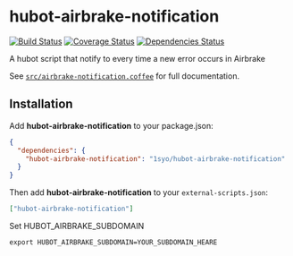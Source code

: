 # hubot-airbrake-notification
[![Build Status](https://travis-ci.org/1syo/hubot-airbrake-notification.svg?branch=master)](https://travis-ci.org/1syo/hubot-airbrake-notification)
[![Coverage Status](https://coveralls.io/repos/1syo/hubot-airbrake-notification/badge.png)](https://coveralls.io/r/1syo/hubot-airbrake-notification)
[![Dependencies Status](https://david-dm.org/1syo/hubot-airbrake-notification.png)](https://david-dm.org/1syo/hubot-airbrake-notification)

A hubot script that notify to every time a new error occurs in Airbrake

See [`src/airbrake-notification.coffee`](src/airbrake-notification.coffee) for full documentation.

## Installation

Add **hubot-airbrake-notification** to your package.json:

```json
{
  "dependencies": {
    "hubot-airbrake-notification": "1syo/hubot-airbrake-notification"
  }
}
```

Then add **hubot-airbrake-notification** to your `external-scripts.json`:

```json
["hubot-airbrake-notification"]
```

Set HUBOT_AIRBRAKE_SUBDOMAIN

```
export HUBOT_AIRBRAKE_SUBDOMAIN=YOUR_SUBDOMAIN_HEARE
```
